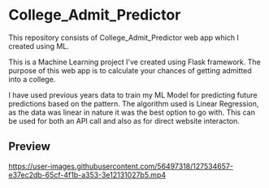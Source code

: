 # College_Admit_Predictor
This repository consists of College_Admit_Predictor web app which I created using ML.

This is a Machine Learning project I've created using Flask framework. The purpose of this web app is to calculate your chances of getting admitted into a college.

I have used previous years data to train my ML Model for predicting future predictions based on the pattern.
The algorithm used is Linear Regression, as the data was linear in nature it was the best option to go with. This can be used for both an API call and also as for direct website interacton.   

## Preview


https://user-images.githubusercontent.com/56497318/127534657-e37ec2db-65cf-4f1b-a353-3e12131027b5.mp4


